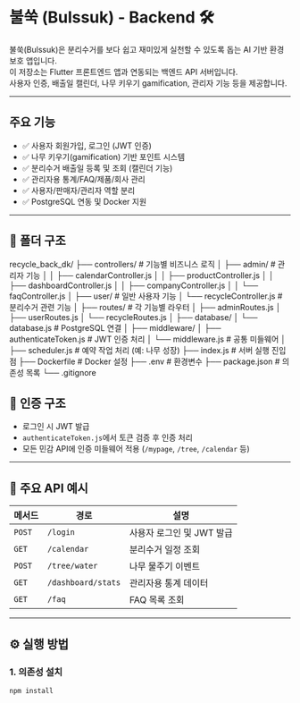 # 불쑥 (Bulssuk) - Backend 🛠

불쑥(Bulssuk)은 분리수거를 보다 쉽고 재미있게 실천할 수 있도록 돕는 AI 기반 환경 보호 앱입니다.  
이 저장소는 Flutter 프론트엔드 앱과 연동되는 백엔드 API 서버입니다.  
사용자 인증, 배출일 캘린더, 나무 키우기 gamification, 관리자 기능 등을 제공합니다.

---

## 주요 기능

- ✅ 사용자 회원가입, 로그인 (JWT 인증)
- ✅ 나무 키우기(gamification) 기반 포인트 시스템
- ✅ 분리수거 배출일 등록 및 조회 (캘린더 기능)
- ✅ 관리자용 통계/FAQ/제품/회사 관리
- ✅ 사용자/판매자/관리자 역할 분리
- ✅ PostgreSQL 연동 및 Docker 지원

---

## 📁 폴더 구조
recycle_back_dk/
├── controllers/               # 기능별 비즈니스 로직
│   ├── admin/                 # 관리자 기능
│   │   ├── calendarController.js
│   │   ├── productController.js
│   │   ├── dashboardController.js
│   │   ├── companyController.js
│   │   └── faqController.js
│   ├── user/                  # 일반 사용자 기능
│   └── recycleController.js   # 분리수거 관련 기능
│
├── routes/                    # 각 기능별 라우터
│   ├── adminRoutes.js
│   ├── userRoutes.js
│   └── recycleRoutes.js
│
├── database/
│   └── database.js            # PostgreSQL 연결
│
├── middleware/
│   ├── authenticateToken.js  # JWT 인증 처리
│   └── middleware.js         # 공통 미들웨어
│
├── scheduler.js               # 예약 작업 처리 (예: 나무 성장)
├── index.js                   # 서버 실행 진입점
├── Dockerfile                 # Docker 설정
├── .env                       # 환경변수
├── package.json               # 의존성 목록
└── .gitignore

## 🔐 인증 구조

- 로그인 시 JWT 발급
- `authenticateToken.js`에서 토큰 검증 후 인증 처리
- 모든 민감 API에 인증 미들웨어 적용 (`/mypage`, `/tree`, `/calendar` 등)

---

## 🔗 주요 API 예시

| 메서드 | 경로 | 설명 |
|--------|------|------|
| `POST` | `/login` | 사용자 로그인 및 JWT 발급 |
| `GET`  | `/calendar` | 분리수거 일정 조회 |
| `POST` | `/tree/water` | 나무 물주기 이벤트 |
| `GET`  | `/dashboard/stats` | 관리자용 통계 데이터 |
| `GET`  | `/faq` | FAQ 목록 조회 |

---

## ⚙️ 실행 방법

### 1. 의존성 설치
```bash
npm install
